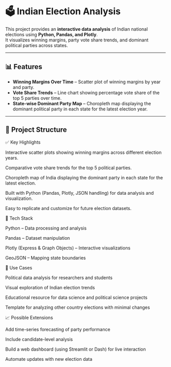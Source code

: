 # 🗳️ Indian Election Analysis

This project provides an **interactive data analysis** of Indian national elections using **Python, Pandas, and Plotly**.  
It visualizes winning margins, party vote share trends, and dominant political parties across states.

---

## 📊 Features
- **Winning Margins Over Time** – Scatter plot of winning margins by year and party.  
- **Vote Share Trends** – Line chart showing percentage vote share of the top 5 parties over time.  
- **State-wise Dominant Party Map** – Choropleth map displaying the dominant political party in each state for the latest election year.

---

## 📂 Project Structure

✅ Key Highlights

Interactive scatter plots showing winning margins across different election years.

Comparative vote share trends for the top 5 political parties.

Choropleth map of India displaying the dominant party in each state for the latest election.

Built with Python (Pandas, Plotly, JSON handling) for data analysis and visualization.

Easy to replicate and customize for future election datasets.

🔧 Tech Stack

Python – Data processing and analysis

Pandas – Dataset manipulation

Plotly (Express & Graph Objects) – Interactive visualizations

GeoJSON – Mapping state boundaries

🎯 Use Cases

Political data analysis for researchers and students

Visual exploration of Indian election trends

Educational resource for data science and political science projects

Template for analyzing other country elections with minimal changes

📈 Possible Extensions

Add time-series forecasting of party performance

Include candidate-level analysis

Build a web dashboard (using Streamlit or Dash) for live interaction

Automate updates with new election data

